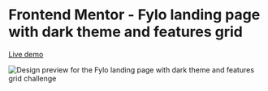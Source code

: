 # Frontend Mentor - Fylo landing page with dark theme and features grid

[Live demo](https://mesutcifci.github.io/Frontend-Mentor-Challenges/fylo-dark-theme-landing-page-master/index.html)

![Design preview for the Fylo landing page with dark theme and features grid challenge](./design/desktop-preview.jpg)

